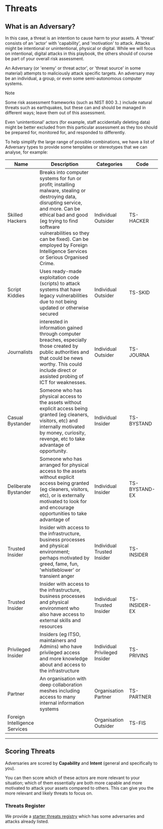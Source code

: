 # Threats

## What is an Adversary? 

In this case, a threat is an intention to cause harm to your assets. A 'threat' consists of an 'actor' with 'capability', and 'motivation' to attack.  Attacks might be intentional or unintentional, physical or digital.  While we will focus on intentional, digital attacks in this playbook, the others should of course be part of your overall risk assessment.

An Adversary (or 'enemy' or threat actor', or 'threat source' in some material) attempts to maliciously attack specific targets.  An adversary may be an individual, a group, or even some semi-autonomous computer systems.

> [!NOTE]
>
> Some risk assessment frameworks (such as NIST 800 3..) include natural threats such as earthquakes, but these can and should be managed in different ways; leave them out of this assessment. 
>
> Even 'unintentional' actors (for example, staff accidentally deleting data) might be better excluded from this particular assessment as they too should be prepared for, monitored for, and responded to differently.

To help simplify the large range of possible combinations, we have a list of Adversary types to provide some templates or stereotypes that we can analyse, for example:  

| Name | Description | Categories | Code|
|-------------|------------------------|-----------|---------|
|  Skilled Hackers  |   Breaks into computer systems for fun or profit; installing  malware, stealing or destroying data, disrupting service, and more. Can be ethical bad and good (eg trying to find software vulnerabilities so they can be fixed). Can be employed by Foreign Intelligence Services or Serious Organised Crime. | Individual  Outsider |     TS-HACKER |
| Script Kiddies | Uses ready-made exploitation code (scripts) to attack systems that have legacy vulnerabilities due to not being updated or otherwise secured | Individual Outsider | TS-SKID |
| Journalists |  interested in information gained through computer breaches, especially those created by public authorities and that could be news worthy. This could include direct or assisted probing of ICT for weaknesses. | Individual Outsider | TS-JOURNA|
| Casual Bystander | Someone who has physical access to the assets without explicit access being granted (eg cleaners, visitors, etc) and internally motivated by money, curiosity, revenge, etc to take advantage of opportunity. | Individual Insider | TS-BYSTAND |
| Deliberate Bystander | Someone who has arranged for physical access to the assets without explicit access being granted (eg cleaners, visitors, etc), or is externally motivated to look for and encourage opportunities to take advantage of | Individual Insider | TS-BYSTAND-EX |
| Trusted Insider | Insider with access to the infrastructure, business processes and physical environment; perhaps motivated by greed, fame, fun, \'whistleblower\' or transient anger | Individual Trusted Insider | TS-INSIDER |
| Trusted Insider | Insider with access to the infrastructure, business processes and physical environment who also have                                                access to external skills and resources | Individual Trusted Insider | TS-INSIDER-EX |
| Privileged Insider | Insiders (eg ITSO, maintainers and Admins) who have privileged access and more knowledge about and access to the infrastructure | Individual Privileged Insider | TS-PRIVINS |
| Partner | An organisation with deep collaboration meshes including access to many internal information systems | Organisation Partner | TS-PARTNER |
| Foreign Intelligence Services |  | Organisation Outsider | TS-FIS |

--------------------------------------------
## Scoring Threats

Adversaries are scored by **Capability** and **Intent** (general and specifically to you).

You can then score which of these actors are more relevant to your situation; which of them essentially are both more capable and more motivated to attack your assets compared to others. This can give you the more relevant and likely threats to focus on.

### Threats Register

We provide a [starter threats registry](ThreatsRegisterGuide.md) which has some adversaries and attacks already listed. 


